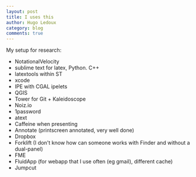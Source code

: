 ```yaml
---
layout: post
title: I uses this
author: Hugo Ledoux
category: blog
comments: true
---
```


My setup for research: 
* NotationalVelocity
* sublime text for latex, Python. C++
* latextools within ST
* xcode 
* IPE with CGAL ipelets
* QGIS 
* Tower for Git + Kaleidoscope
* Noiz.io
* 1password
* atext
* Caffeine when presenting
* Annotate (printscreen annotated, very well done)
* Dropbox 
* Forklift (I don't know how can someone works with Finder and without a dual-panel)
* FME 
* FluidApp (for webapp that I use often (eg gmail), different cache)
* Jumpcut
